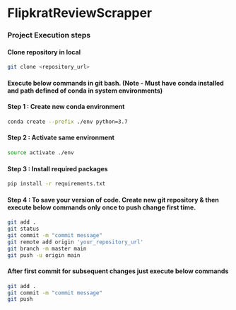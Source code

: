 # FlipkratReviewScrapper
 
### Project Execution steps
#### Clone repository in local
```bash
git clone <repository_url>
```
#### Execute below commands in git bash. (Note - Must have conda installed and path defined of conda in system environments)
#### Step 1 : Create new conda environment
```bash
conda create --prefix ./env python=3.7
```
#### Step 2 : Activate same environment
```bash
source activate ./env
```
#### Step 3 : Install required packages
```bash
pip install -r requirements.txt
```
#### Step 4 : To save your version of code. Create new git repository & then execute below commands only once to push change first time.
```bash
git add .
git status
git commit -m "commit message"
git remote add origin 'your_repository_url'
git branch -m master main
git push -u origin main
```
#### After first commit for subsequent changes just execute below commands
```bash
git add .
git commit -m "commit message"
git push
```
